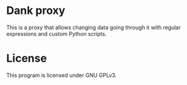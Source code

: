 # Dank proxy
This is a proxy that allows changing data going through it with regular expressions and custom Python scripts.

# License
This program is licensed under GNU GPLv3.